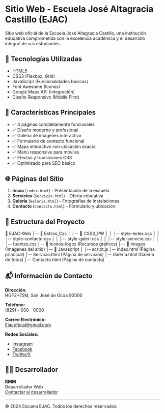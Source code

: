 # Sitio Web - Escuela José Altagracia Castillo (EJAC)

Sitio web oficial de la Escuela José Altagracia Castillo, una institución educativa comprometida con la excelencia académica y el desarrollo integral de sus estudiantes.

## 🚀 Tecnologías Utilizadas
  
- HTML5
- CSS3 (Flexbox, Grid)
- JavaScript (Funcionalidades básicas)
- Font Awesome (Iconos)
- Google Maps API (Integración)
- Diseño Responsivo (Mobile First)

## 📌 Características Principales

- ✅ 4 páginas completamente funcionales
- ✅ Diseño moderno y profesional
- ✅ Galería de imágenes interactiva
- ✅ Formulario de contacto funcional
- ✅ Mapa interactivo con ubicación exacta
- ✅ Menú responsive para móviles
- ✅ Efectos y transiciones CSS
- ✅ Optimizado para SEO básico

## 🌐 Páginas del Sitio

1. **Inicio** (`index.html`) - Presentación de la escuela
2. **Servicios** (`Servicio.html`) - Oferta educativa
3. **Galería** (`Galeria.html`) - Fotografías de instalaciones
4. **Contacto** (`Contacto.html`) - Formulario y ubicación

## 📂 Estructura del Proyecto
📁 EJAC-Web
│-- 📁 Estilos_Css
│   │-- 📁 CSS3_PW
│   │   │-- style-index.css
│   │   │-- style-contacto.css
│   │   │-- style-galeri.css
│   │   │-- style-servicio.css
│   │   │-- fuentes.css
│-- 📁 Iconos-logos (Recursos gráficos)
│-- 📁 Images (Imágenes del sitio)
│-- 📁 Javascript
│   │-- script.js
│-- index.html (Página principal)
│-- Servicio.html (Página de servicios)
│-- Galeria.html (Galería de fotos)
│-- Contacto.html (Página de contacto)

## 📬 Información de Contacto

**Dirección:**  
HGF2+75M, San José de Ocoa 93000

**Teléfono:**  
(829) - 000 - 0000

**Correo Electrónico:**  
[Ejacoficial@gmail.com](mailto:Ejacoficial@gmail.com)

**Redes Sociales:**  
- [Instagram](https://instagram.com)
- [Facebook](https://facebook.com)  
- [Twitter/X](https://twitter.com/)

## 👨‍💻 Desarrollador

**BMM**  
Desarrollador Web  
[Contactar al desarrollador](#)

---
© 2024 Escuela EJAC. Todos los derechos reservados.
